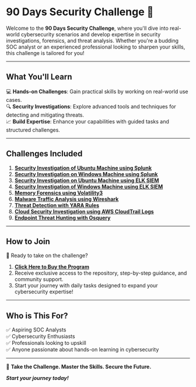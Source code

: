 # **90 Days Security Challenge** 🎯  

Welcome to the **90 Days Security Challenge**, where you'll dive into real-world cybersecurity scenarios and develop expertise in security investigations, forensics, and threat analysis. Whether you're a budding SOC analyst or an experienced professional looking to sharpen your skills, this challenge is tailored for you!

---

## **What You'll Learn**  
💻 **Hands-on Challenges**: Gain practical skills by working on real-world use cases.  
🔍 **Security Investigations**: Explore advanced tools and techniques for detecting and mitigating threats.  
📈 **Build Expertise**: Enhance your capabilities with guided tasks and structured challenges.  

---

## **Challenges Included**  

1. [**Security Investigation of Ubuntu Machine using Splunk**](https://github.com/0xrajneesh/90-days-security-challenge/tree/main/Challenge%231)  
2. [**Security Investigation on Windows Machine using Splunk**](#link-to-challenge-2)  
3. [**Security Investigation on Ubuntu Machine using ELK SIEM**](#link-to-challenge-3)  
4. [**Security Investigation of Windows Machine using ELK SIEM**](#link-to-challenge-4)  
5. [**Memory Forensics using Volatility3**](#link-to-challenge-5)  
6. [**Malware Traffic Analysis using Wireshark**](#link-to-challenge-6)  
7. [**Threat Detection with YARA Rules**](#link-to-challenge-7)  
8. [**Cloud Security Investigation using AWS CloudTrail Logs**](#link-to-challenge-8)  
9. [**Endpoint Threat Hunting with Osquery**](#link-to-challenge-9)  

---

## **How to Join**  

🚀 Ready to take on the challenge?  
1. [**Click Here to Buy the Program**](#link-to-purchase-program)  
2. Receive exclusive access to the repository, step-by-step guidance, and community support.  
3. Start your journey with daily tasks designed to expand your cybersecurity expertise!  

---

## **Who is This For?**  
✅ Aspiring SOC Analysts  
✅ Cybersecurity Enthusiasts  
✅ Professionals looking to upskill  
✅ Anyone passionate about hands-on learning in cybersecurity  

---

🔐 **Take the Challenge. Master the Skills. Secure the Future.**  

_**Start your journey today!**_

